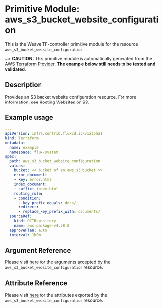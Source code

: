 
# Primitive Module: aws_s3_bucket_website_configuration

This is the Weave TF-controller primitive module for the resource `aws_s3_bucket_website_configuration`.

~> **CAUTION:** This primitive module is automatically generated from the [AWS Terraform Provider](https://registry.terraform.io/providers/hashicorp/aws/latest/docs/resources/s3_bucket_website_configuration). **The example below still needs to be tested and validated**.

## Description

Provides an S3 bucket website configuration resource. For more information, see [Hosting Websites on S3](https://docs.aws.amazon.com/AmazonS3/latest/dev/WebsiteHosting.html).

## Example usage

```yaml
---
apiVersion: infra.contrib.fluxcd.io/v1alpha1
kind: Terraform
metadata:
  name: example
  namespace: flux-system
spec:
  path: aws_s3_bucket_website_configuration
  values:
    bucket: << bucket of an aws_s3_bucket >>
    error_document:
    - key: error.html
    index_document:
    - suffix: index.html
    routing_rule:
    - condition:
      - key_prefix_equals: docs/
      redirect:
      - replace_key_prefix_with: documents/
  sourceRef:
    kind: OCIRepository
    name: aws-package-v4.38.0
  approvePlan: auto
  interval: 1h0m
```

## Argument Reference

Please visit [here](https://registry.terraform.io/providers/hashicorp/aws/latest/docs/resources/s3_bucket_website_configuration#argument-reference) for the arguments accepted by the `aws_s3_bucket_website_configuration` resource.

## Attribute Reference

Please visit [here](https://registry.terraform.io/providers/hashicorp/aws/latest/docs/resources/s3_bucket_website_configuration#attributes-reference) for the attributes exported by the `aws_s3_bucket_website_configuration` resource.
